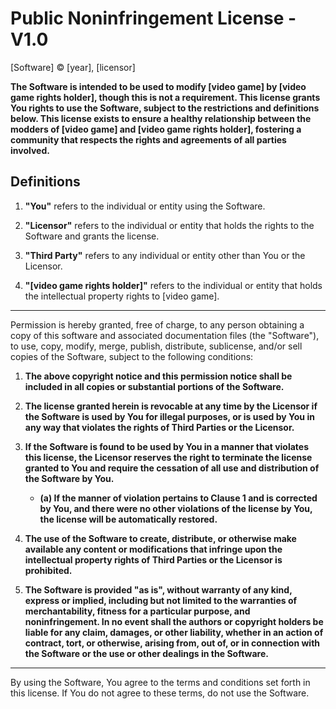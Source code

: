 # Public Noninfringement License - V1.0

[Software] © [year], [licensor]

**The Software is intended to be used to modify [video game] by [video game rights holder], though this is not a requirement. This license grants You rights to use the Software, subject to the restrictions and definitions below. This license exists to ensure a healthy relationship between the modders of [video game] and [video game rights holder], fostering a community that respects the rights and agreements of all parties involved.**

## Definitions

1. **"You"** refers to the individual or entity using the Software.

2. **"Licensor"** refers to the individual or entity that holds the rights to the Software and grants the license.

3. **"Third Party"** refers to any individual or entity other than You or the Licensor.

4. **"[video game rights holder]"** refers to the individual or entity that holds the intellectual property rights to [video game].

---

Permission is hereby granted, free of charge, to any person obtaining a copy of this software and associated documentation files (the "Software"), to use, copy, modify, merge, publish, distribute, sublicense, and/or sell copies of the Software, subject to the following conditions:

1. **The above copyright notice and this permission notice shall be included in all copies or substantial portions of the Software.**

2. **The license granted herein is revocable at any time by the Licensor if the Software is used by You for illegal purposes, or is used by You in any way that violates the rights of Third Parties or the Licensor.**

3. **If the Software is found to be used by You in a manner that violates this license, the Licensor reserves the right to terminate the license granted to You and require the cessation of all use and distribution of the Software by You.**
   - **(a) If the manner of violation pertains to Clause 1 and is corrected by You, and there were no other violations of the license by You, the license will be automatically restored.**

4. **The use of the Software to create, distribute, or otherwise make available any content or modifications that infringe upon the intellectual property rights of Third Parties or the Licensor is prohibited.**

5. **The Software is provided "as is", without warranty of any kind, express or implied, including but not limited to the warranties of merchantability, fitness for a particular purpose, and noninfringement. In no event shall the authors or copyright holders be liable for any claim, damages, or other liability, whether in an action of contract, tort, or otherwise, arising from, out of, or in connection with the Software or the use or other dealings in the Software.**

---

By using the Software, You agree to the terms and conditions set forth in this license. If You do not agree to these terms, do not use the Software.
